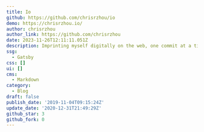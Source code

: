 ```yaml
---
title: Io
github: https://github.com/chrisrzhou/io
demo: https://chrisrzhou.io/
author: chrisrzhou
author_link: https://github.com/chrisrzhou
date: 2023-11-26T12:11:11.051Z
description: Imprinting myself digitally on the web, one commit at a time.
ssg:
  - Gatsby
css: []
ui: []
cms:
  - Markdown
category:
  - Blog
draft: false
publish_date: '2019-11-04T09:15:24Z'
update_date: '2020-12-31T21:49:29Z'
github_star: 3
github_fork: 0
---
```

